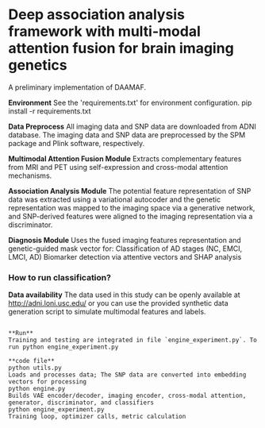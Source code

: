 # Deep association analysis framework with multi-modal attention fusion for brain imaging genetics

A preliminary implementation of DAAMAF.

**Environment**
See the 'requirements.txt' for environment configuration. 
pip install -r requirements.txt

**Data Preprocess**
All imaging data and SNP data are downloaded from ADNI database.
The imaging data and SNP data are preprocessed by the SPM package and Plink software, respectively.

**Multimodal Attention Fusion Module**
Extracts complementary features from MRI and PET using self-expression and cross-modal attention mechanisms.

**Association Analysis Module** 
The potential feature representation of SNP data was extracted using a variational autocoder and the genetic representation was mapped to the imaging space via a generative network, and SNP-derived features were aligned to the imaging representation via a discriminator.

**Diagnosis Module** 
Uses the fused imaging features representation and genetic-guided mask vector for:
Classification of AD stages (NC, EMCI, LMCI, AD)
Biomarker detection via attentive vectors and SHAP analysis

### How to run classification?
**Data availability**
The data used in this study can be openly available at http://adni.loni.usc.edu/ or you can use the provided synthetic data generation script to simulate multimodal features and labels.
```Run the following script file 'synthetic_data.py' to generate synthetic data.

**Run**
Training and testing are integrated in file `engine_experiment.py`. To run python engine_experiment.py

**code file**  
python utils.py	
Loads and processes data; The SNP data are converted into embedding vectors for processing
python engine.py	
Builds VAE encoder/decoder, imaging encoder, cross-modal attention, generator, discriminator, and classifiers
python engine_experiment.py	
Training loop, optimizer calls, metric calculation
